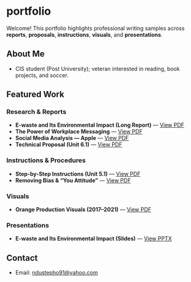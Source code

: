 # portfolio

Welcome! This portfolio highlights professional writing samples across **reports**, **proposals**, **instructions**, **visuals**, and **presentations**.

## About Me
- CIS student (Post University); veteran interested in reading, book projects, and soccer.

## Featured Work

### Research & Reports
- **E-waste and Its Environmental Impact (Long Report)** — [View PDF](docs/writing/e-waste-long-report.pdf)
- **The Power of Workplace Messaging** — [View PDF](docs/writing/workplace-messaging.pdf)
- **Social Media Analysis — Apple** — [View PDF](docs/writing/apple-social-media-analysis.pdf)
- **Technical Proposal (Unit 6.1)** — [View PDF](docs/writing/technical-proposal.pdf)

### Instructions & Procedures
- **Step-by-Step Instructions (Unit 5.1)** — [View PDF](docs/instructions/device-setup-instructions.pdf)
- **Removing Bias & “You Attitude”** — [View PDF](docs/writing/inclusive-language-revisions.pdf)

### Visuals
- **Orange Production Visuals (2017–2021)** — [View PDF](docs/visuals/orange-production-visuals.pdf)

### Presentations
- **E-waste and Its Environmental Impact (Slides)** — [View PPTX](presentations/e-waste-presentation.pptx)

## Contact
- Email: ndustepho91@yahoo.com
